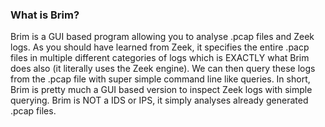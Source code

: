 ### What is Brim?

Brim is a GUI based program allowing you to analyse .pcap files and Zeek logs. As you should have learned from Zeek, it specifies the entire .pacp files in multiple different categories of logs which is EXACTLY what Brim does also (it literally uses the Zeek engine). We can then query these logs from the .pcap file with super simple command line like queries. In short, Brim is pretty much a GUI based version to inspect Zeek logs with simple querying. Brim is NOT a IDS or IPS, it simply analyses already generated .pcap files.